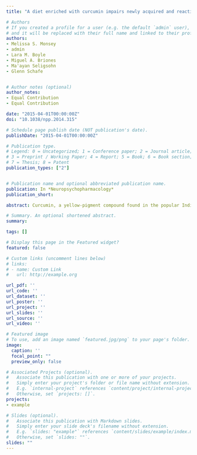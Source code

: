 ```yaml
---
title: "A diet enriched with curcumin impairs newly acquired and reactivated fear memories"

# Authors
# If you created a profile for a user (e.g. the default `admin` user), write the username (folder name) here
# and it will be replaced with their full name and linked to their profile.
authors:
- Melissa S. Monsey
- admin
- Lara M. Boyle
- Miguel A. Briones
- Ma'ayan Seligsohn
- Glenn Schafe


# Author notes (optional)
author_notes:
- Equal Contribution
- Equal Contribution

date: "2015-04-01T00:00:00Z"
doi: "10.1038/npp.2014.315"

# Schedule page publish date (NOT publication's date).
publishDate: "2015-04-01T00:00:00Z"

# Publication type.
# Legend: 0 = Uncategorized; 1 = Conference paper; 2 = Journal article;
# 3 = Preprint / Working Paper; 4 = Report; 5 = Book; 6 = Book section;
# 7 = Thesis; 8 = Patent
publication_types: ["2"]


# Publication name and optional abbreviated publication name.
publication: In *Neuropsychopharmacology*
publication_short:

abstract: Curcumin, a yellow-pigment compound found in the popular Indian spice turmeric (Curcuma longa), has been extensively investigated for its anti-inflammatory, chemopreventative, and antidepressant properties. Here, we examined the efficacy of dietary curcumin at impairing the consolidation and reconsolidation of a Pavlovian fear memory, a widely studied animal model of traumatic memory formation in posttraumatic stress disorder (PTSD). We show that a diet enriched with 1.5% curcumin prevents the training-related elevation in the expression of the immediate early genes (IEGs) Arc/Arg3.1 and Egr-1 in the lateral amygdala (LA) and impairs the ‘consolidation’ of an auditory Pavlovian fear memory; short-term memory (STM) is intact, whereas long-term memory (LTM) is significantly impaired. Next, we show that dietary curcumin impairs the ‘reconsolidation’ of a recently formed auditory Pavlovian fear memory; fear memory retrieval (reactivation) and postreactivation (PR)-STM are intact, whereas PR-LTM is significantly impaired. Additional experiments revealed that dietary curcumin is also effective at impairing the reconsolidation of an older, well-consolidated fear memory. Furthermore, we observed that fear memories that fail to reconsolidate under the influence of dietary curcumin are impaired in an enduring manner; unlike extinguished fear memories, they are not subject to reinstatement or renewal. Collectively, our findings indicate that a diet enriched with curcumin is capable of impairing fear memory consolidation and reconsolidation processes, findings that may have important clinical implications for the treatment of disorders such as PTSD that are characterized by unusually strong and persistently reactivated fear memories.

# Summary. An optional shortened abstract.
summary:

tags: []

# Display this page in the Featured widget?
featured: false

# Custom links (uncomment lines below)
# links:
# - name: Custom Link
#   url: http://example.org

url_pdf: ''
url_code: ''
url_dataset: ''
url_poster: ''
url_project: ''
url_slides: ''
url_source: ''
url_video: ''

# Featured image
# To use, add an image named `featured.jpg/png` to your page's folder.
image:
  caption: ''
  focal_point: ""
  preview_only: false

# Associated Projects (optional).
#   Associate this publication with one or more of your projects.
#   Simply enter your project's folder or file name without extension.
#   E.g. `internal-project` references `content/project/internal-project/index.md`.
#   Otherwise, set `projects: []`.
projects:
- example

# Slides (optional).
#   Associate this publication with Markdown slides.
#   Simply enter your slide deck's filename without extension.
#   E.g. `slides: "example"` references `content/slides/example/index.md`.
#   Otherwise, set `slides: ""`.
slides: ""
---
```

